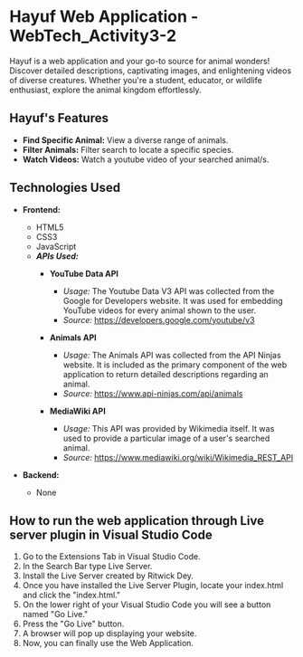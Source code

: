 # Hayuf Web Application - WebTech_Activity3-2

Hayuf is a web application and your go-to source for animal wonders!
Discover detailed descriptions, captivating images, and enlightening
videos of diverse creatures. Whether you're a student, educator, or
wildlife enthusiast, explore the animal kingdom effortlessly.

## Hayuf's Features

- **Find Specific Animal:** View a diverse range of animals.
- **Filter Animals:** Filter search to locate a specific species.
- **Watch Videos:** Watch a youtube video of your searched animal/s.

## Technologies Used

- **Frontend:**
  - HTML5
  - CSS3
  - JavaScript
  - ***APIs Used:***
    - **YouTube Data API**
      - *Usage:* The Youtube Data V3 API was collected from the Google for Developers website.
        It was used for embedding YouTube videos for every animal shown to the user.
      - *Source:* https://developers.google.com/youtube/v3

    - **Animals API**
      - *Usage:* The Animals API was collected from the API Ninjas website.
        It is included as the primary component of the web application to return detailed descriptions
        regarding an animal.
      - *Source:* https://www.api-ninjas.com/api/animals

    - **MediaWiki API**
      - *Usage:* This API was provided by Wikimedia itself. It was used to provide a particular
        image of a user's searched animal.
      - *Source:* https://www.mediawiki.org/wiki/Wikimedia_REST_API


- **Backend:**
  - None
 


## How to run the web application through Live server plugin in Visual Studio Code
1. Go to the Extensions Tab in Visual Studio Code.
2. In the Search Bar type Live Server.
3. Install the Live Server created by Ritwick Dey.
4. Once you have installed the Live Server Plugin, locate your index.html and click the "index.html."
5. On the lower right of your Visual Studio Code you will see a button named "Go Live."
6. Press the "Go Live" button.
7. A browser will pop up displaying your website.
8. Now, you can finally use the Web Application.
   
   
